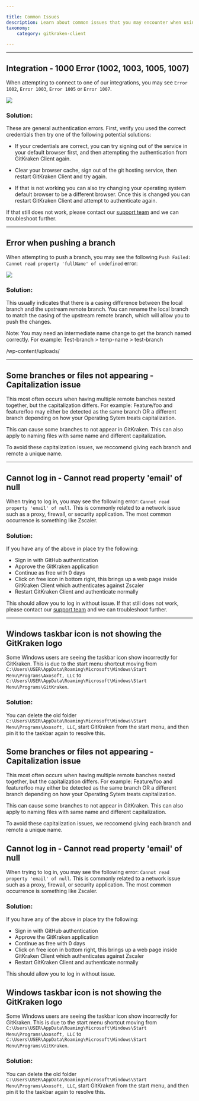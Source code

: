 ```yaml
---

title: Common Issues
description: Learn about common issues that you may encounter when using GitKraken Client.
taxonomy:
    category: gitkraken-client

---
```


***
## Integration - 1000 Error (1002, 1003, 1005, 1007)
When attempting to connect to one of our integrations, you may see `Error 1002`, `Error 1003`, `Error 1005` or `Error 1007`.

<img src="/wp-content/uploads/error-1002.png" srcset="/wp-content/uploads/error-1002@2x.png 2x" class="img-responsive center img-bordered">

### Solution:
These are general authentication errors.  First, verify you used the correct credentials then try one of the following potential solutions:

- If your credentials are correct, you can try signing out of the service in your default browser first, and then attempting the authentication from GitKraken Client again.

- Clear your browser cache, sign out of the git hosting service, then restart GitKraken Client and try again.

- If that is not working you can also try changing your operating system default browser to be a different browser. Once this is changed you can restart GitKraken Client and attempt to authenticate again.

If that still does not work, please contact our [support team](https://www.gitkraken.com/contact) and we can troubleshoot further.

 
***

## Error when pushing a branch
When attempting to push a branch, you may see the following `Push Failed: Cannot read property 'fullName' of undefined` error:

<img src="/wp-content/uploads/push-error.png" class="img-responsive center img-bordered">

### Solution:
This usually indicates that there is a casing difference between the local branch and the upstream remote branch.  You can rename the local branch to match the casing of the upstream remote branch, which will allow you to push the changes.  

<div class='callout callout--warning'>
    <p>Note: You may need an intermediate name change to get the branch named correctly.  For example: Test-branch > temp-name > test-branch</p>
</div>/wp-content/uploads/

***
## Some branches or files not appearing - Capitalization issue

This most often occurs when having multiple remote banches nested together, but the capitalization differs. For example: Feature/foo and feature/foo may either be detected as the same branch OR a different branch depending on how your Operating Sytem treats capitalization.

This can cause some branches to not appear in GitKraken. This can also apply to naming files with same name and different capitalization.

 To avoid these capitalization issues, we reccomend giving each branch and remote a unique name.

***
## Cannot log in - Cannot read property 'email' of null
When trying to log in, you may see the following error: `Cannot read property 'email' of null`. This is commonly related to a network issue such as a proxy, firewall, or security application. The most common occurrence is something like Zscaler.

### Solution:
If you have any of the above in place try the following:

- Sign in with GitHub authentication
- Approve the GitKraken application
- Continue as free with 0 days
- Click on free icon in bottom right, this brings up a web page inside GitKraken Client which authenticates against Zscaler
- Restart GitKraken Client and authenticate normally

This should allow you to log in without issue. If that still does not work, please contact our [support team](https://www.gitkraken.com/contact) and we can troubleshoot further.

***
## Windows taskbar icon is not showing the GitKraken logo
Some Windows users are seeing the taskbar icon show incorrectly for GitKraken. This is due to the start menu shortcut moving from `C:\Users\USER\AppData\Roaming\Microsoft\Windows\Start Menu\Programs\Axosoft, LLC` to `C:\Users\USER\AppData\Roaming\Microsoft\Windows\Start Menu\Programs\GitKraken`. 

### Solution:
You can delete the old folder `C:\Users\USER\AppData\Roaming\Microsoft\Windows\Start Menu\Programs\Axosoft, LLC`, start GitKraken from the start menu, and then pin it to the taskbar again to resolve this.

## Some branches or files not appearing - Capitalization issue

This most often occurs when having multiple remote banches nested together, but the capitalization differs. For example: Feature/foo and feature/foo may either be detected as the same branch OR a different branch depending on how your Operating Sytem treats capitalization.

This can cause some branches to not appear in GitKraken. This can also apply to naming files with same name and different capitalization.

 To avoid these capitalization issues, we reccomend giving each branch and remote a unique name.

## Cannot log in - Cannot read property 'email' of null
When trying to log in, you may see the following error: `Cannot read property 'email' of null`. This is commonly related to a network issue such as a proxy, firewall, or security application. The most common occurrence is something like Zscaler.

### Solution:
If you have any of the above in place try the following:

- Sign in with GitHub authentication
- Approve the GitKraken application
- Continue as free with 0 days
- Click on free icon in bottom right, this brings up a web page inside GitKraken Client which authenticates against Zscaler
- Restart GitKraken Client and authenticate normally

This should allow you to log in without issue.
## Windows taskbar icon is not showing the GitKraken logo
Some Windows users are seeing the taskbar icon show incorrectly for GitKraken. This is due to the start menu shortcut moving from `C:\Users\USER\AppData\Roaming\Microsoft\Windows\Start Menu\Programs\Axosoft, LLC` to `C:\Users\USER\AppData\Roaming\Microsoft\Windows\Start Menu\Programs\GitKraken`. 

### Solution:
You can delete the old folder `C:\Users\USER\AppData\Roaming\Microsoft\Windows\Start Menu\Programs\Axosoft, LLC`, start GitKraken from the start menu, and then pin it to the taskbar again to resolve this.
